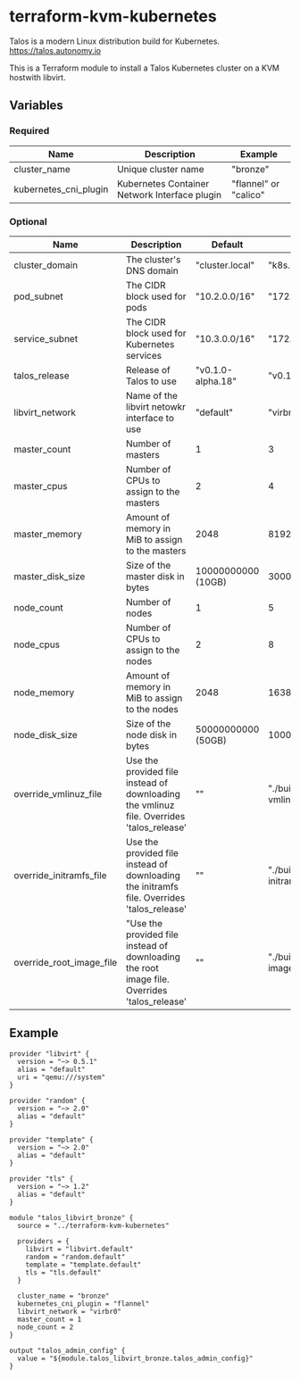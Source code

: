 # terraform-kvm-kubernetes

Talos is a modern Linux distribution build for Kubernetes. https://talos.autonomy.io

This is a Terraform module to install a Talos Kubernetes cluster on a KVM hostwith libvirt.

## Variables

### Required

| Name | Description | Example |
| --- | --- | --- |
| cluster_name | Unique cluster name | "bronze" |
| kubernetes_cni_plugin | Kubernetes Container Network Interface plugin | "flannel" or "calico" |

### Optional

| Name | Description | Default | Example |
| --- | --- | --- | --- |
| cluster_domain | The cluster's DNS domain | "cluster.local" | "k8s.example.com" |
| pod_subnet | The CIDR block used for pods | "10.2.0.0/16" | "172.16.1.0/24" |
| service_subnet | The CIDR block used for Kubernetes services | "10.3.0.0/16" | "172.16.2.0/24" |
| talos_release | Release of Talos to use | "v0.1.0-alpha.18" | "v0.1.0-alpha.15" |
| libvirt_network | Name of the libvirt netowkr interface to use | "default" | "virbr0" |
| master_count | Number of masters | 1 | 3 |
| master_cpus | Number of CPUs to assign to the masters | 2 | 4 |
| master_memory | Amount of memory in MiB to assign to the masters | 2048 | 8192 |
| master_disk_size | Size of the master disk in bytes | 10000000000 (10GB) | 30000000000 |
| node_count | Number of nodes | 1 | 5 |
| node_cpus | Number of CPUs to assign to the nodes | 2 | 8 |
| node_memory | Amount of memory in MiB to assign to the nodes | 2048 | 16384 |
| node_disk_size | Size of the node disk in bytes | 50000000000 (50GB) | 100000000000 |
| override_vmlinuz_file |Use the provided file instead of downloading the vmlinuz file. Overrides 'talos_release' | "" | "./build/custom-vmlinuz" |
| override_initramfs_file | Use the provided file instead of downloading the initramfs file. Overrides 'talos_release' | "" |  "./build/custom-initramfs.xz" |
| override_root_image_file | "Use the provided file instead of downloading the root image file. Overrides 'talos_release' | "" | "./build/custom-image.raw" |

## Example

```
provider "libvirt" {
  version = "~> 0.5.1"
  alias = "default"
  uri = "qemu:///system"
}

provider "random" {
  version = "~> 2.0"
  alias = "default"
}

provider "template" {
  version = "~> 2.0"
  alias = "default"
}

provider "tls" {
  version = "~> 1.2"
  alias = "default"
}

module "talos_libvirt_bronze" {
  source = "../terraform-kvm-kubernetes"

  providers = {
    libvirt = "libvirt.default"
    random = "random.default"
    template = "template.default"
    tls = "tls.default"
  }

  cluster_name = "bronze"
  kubernetes_cni_plugin = "flannel"
  libvirt_network = "virbr0"
  master_count = 1
  node_count = 2
}

output "talos_admin_config" {
  value = "${module.talos_libvirt_bronze.talos_admin_config}"
}
```
